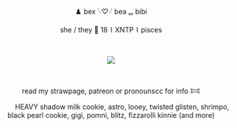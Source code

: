 <p align="center">
♟️ bex 𓆩♡𓆪  bea ₒᵣ bibi 
<p align="center">
she / they 🎲 18  ⌇  XNTP  ⌇  pisces 

   ⠀⠀⠀ ⠀⠀ ⠀  ⠀⠀⠀ ⠀⠀ ⠀ ⠀⠀⠀      <p align="center">
   ![](https://komarev.com/ghpvc/?username=pur3lies&color=1750AC&style=flat&label=stars)
</p>  ⠀
<p align="center">
read my strawpage, patreon or pronounscc for info 𐂯
 <p align="center">
⠀⠀⠀ ⠀HEAVY shadow milk cookie, astro, looey, twisted glisten, shrimpo, black pearl cookie, gigi, pomni, blitz, fizzarolli kinnie (and more)
